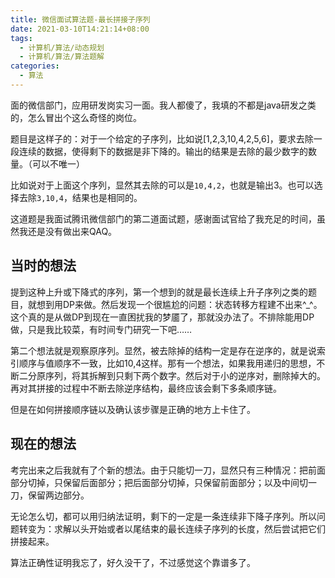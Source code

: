 ```yaml
---
title: 微信面试算法题-最长拼接子序列
date: 2021-03-10T14:21:14+08:00
tags:
  - 计算机/算法/动态规划
  - 计算机/算法/算法题解
categories:
  - 算法
---
```


面的微信部门，应用研发岗实习一面。我人都傻了，我填的不都是java研发之类的，怎么冒出个这么奇怪的岗位。

题目是这样子的：对于一个给定的子序列，比如说[1,2,3,10,4,2,5,6]，要求去除一段连续的数据，使得剩下的数据是非下降的。输出的结果是去除的最少数字的数量。（可以不唯一）

比如说对于上面这个序列，显然其去除的可以是`10,4,2`，也就是输出3。也可以选择去除`3,10,4`，结果也是相同的。

这道题是我面试腾讯微信部门的第二道面试题，感谢面试官给了我充足的时间，虽然我还是没有做出来QAQ。

## 当时的想法

提到这种上升或下降式的序列，第一个想到的就是最长连续上升子序列之类的题目，就想到用DP来做。然后发现一个很尴尬的问题：状态转移方程建不出来^_^。这个真的是从做DP到现在一直困扰我的梦靥了，那就没办法了。不排除能用DP做，只是我比较菜，有时间专门研究一下吧……

第二个想法就是观察原序列。显然，被去除掉的结构一定是存在逆序的，就是说索引顺序与值顺序不一致，比如10,4这样。那有一个想法，如果我用递归的思想，不断二分原序列，将其拆解到只剩下两个数字。然后对于小的逆序对，删除掉大的。再对其拼接的过程中不断去除逆序结构，最终应该会剩下多条顺序链。

但是在如何拼接顺序链以及确认该步骤是正确的地方上卡住了。

## 现在的想法

考完出来之后我就有了个新的想法。由于只能切一刀，显然只有三种情况：把前面部分切掉，只保留后面部分；把后面部分切掉，只保留前面部分；以及中间切一刀，保留两边部分。

无论怎么切，都可以用归纳法证明，剩下的一定是一条连续非下降子序列。所以问题转变为：求解以头开始或者以尾结束的最长连续子序列的长度，然后尝试把它们拼接起来。

算法正确性证明我忘了，好久没干了，不过感觉这个靠谱多了。